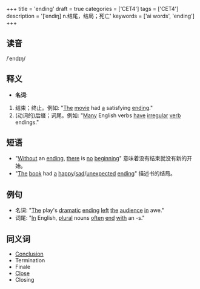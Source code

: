 +++
title = 'ending'
draft = true
categories = ['CET4']
tags = ['CET4']
description = '[ˈendiŋ] n.结尾，结局；死亡'
keywords = ['ai words', 'ending']
+++

## 读音
/ˈendɪŋ/

## 释义
- **名词**:
1. 结束；终止。例如: "[The](/zh/post/the/) [movie](/zh/post/movie/) had [a](/zh/post/a/) satisfying [ending](/zh/post/ending/)."
2. (动词的)后缀；词尾。例如: "[Many](/zh/post/many/) English verbs [have](/zh/post/have/) [irregular](/zh/post/irregular/) [verb](/zh/post/verb/) endings."

## 短语
- "[Without](/zh/post/without/) an [ending](/zh/post/ending/), [there](/zh/post/there/) is [no](/zh/post/no/) [beginning](/zh/post/beginning/)" 意味着没有结束就没有新的开始。
- "[The](/zh/post/the/) [book](/zh/post/book/) had [a](/zh/post/a/) [happy](/zh/post/happy/)/[sad](/zh/post/sad/)/[unexpected](/zh/post/unexpected/) [ending](/zh/post/ending/)" 描述书的结局。

## 例句
- 名词: "[The](/zh/post/the/) play's [dramatic](/zh/post/dramatic/) [ending](/zh/post/ending/) [left](/zh/post/left/) [the](/zh/post/the/) [audience](/zh/post/audience/) [in](/zh/post/in/) awe."
- 词尾: "[In](/zh/post/in/) English, [plural](/zh/post/plural/) nouns [often](/zh/post/often/) [end](/zh/post/end/) [with](/zh/post/with/) an -s."

## 同义词
- [Conclusion](/zh/post/conclusion/)
- Termination
- Finale
- [Close](/zh/post/close/)
- Closing
